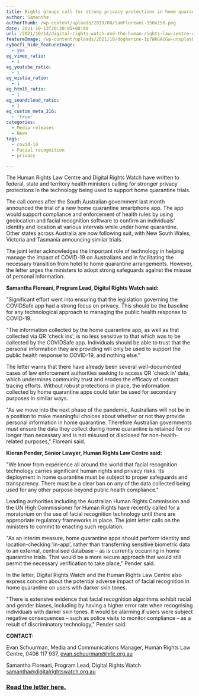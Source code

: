 ```yaml
---
title: Rights groups call for strong privacy protections in home quarantine apps
author: Samantha
authorThumb: /wp-content/uploads/2019/08/SamFloreani-150x150.png
date: 2021-10-13T20:20:05+00:00
url: /2021/10/14/digital-rights-watch-and-the-human-rights-law-centre-call-for-strong-privacy-protections-in-home-quarantine-apps/
featureImage: /wp-content/uploads/2021/10/dogherine-1p7WkGACGw-unsplash-1.jpg
cybocfi_hide_featureImage:
  - yes
eg_vimeo_ratio:
  - 1
eg_youtube_ratio:
  - 1
eg_wistia_ratio:
  - 1
eg_html5_ratio:
  - 1
eg_soundcloud_ratio:
  - 1
eg_custom_meta_216:
  - 'true'
categories:
  - Media releases
  - News
tags:
  - covid-19
  - Facial recognition
  - privacy

---
```



The Human Rights Law Centre and Digital Rights Watch have written to federal, state and territory health ministers calling for stronger privacy protections in the technology being used to support home quarantine trials.

The call comes after the South Australian government last month announced the trial of a new home quarantine smartphone app. The app would support compliance and enforcement of health rules by using geolocation and facial recognition software to confirm an individuals' identity and location at various intervals while under home quarantine. Other states across Australia are now following suit, with New South Wales, Victoria and Tasmania announcing similar trials.

The joint letter acknowledges the important role of technology in helping manage the impact of COVID-19 on Australians and in facilitating the necessary transition from hotel to home quarantine arrangements. However, the letter urges the ministers to adopt strong safeguards against the misuse of personal information.

**Samantha Floreani, Program Lead, Digital Rights Watch said:**

"Significant effort went into ensuring that the legislation governing the COVIDSafe app had a strong focus on privacy. This should be the baseline for any technological approach to managing the public health response to COVID-19.

"The information collected by the home quarantine app, as well as that collected via QR 'check ins', is no less sensitive to that which was to be collected by the COVIDSafe app. Individuals should be able to trust that the personal information they are providing will only be used to support the public health response to COVID-19, and nothing else."

The letter warns that there have already been several well-documented cases of law enforcement authorities seeking to access QR 'check in' data, which undermines community trust and erodes the efficacy of contact tracing efforts. Without robust protections in place, the information collected by home quarantine apps could later be used for secondary purposes in similar ways.

"As we move into the next phase of the pandemic, Australians will not be in a position to make meaningful choices about whether or not they provide personal information in home quarantine. Therefore Australian governments must ensure the data they collect during home quarantine is retained for no longer than necessary and is not misused or disclosed for non-health-related purposes," Floreani said.

**Kieran Pender, Senior Lawyer, Human Rights Law Centre said:**

"We know from experience all around the world that facial recognition technology carries significant human rights and privacy risks. Its deployment in home quarantine must be subject to proper safeguards and transparency. There must be a clear ban on any of the data collected being used for any other purpose beyond public health compliance."

Leading authorities including the Australian Human Rights Commission and the UN High Commissioner for Human Rights have recently called for a moratorium on the use of facial recognition technology until there are appropriate regulatory frameworks in place. The joint letter calls on the ministers to commit to enacting such regulation.

"As an interim measure, home quarantine apps should perform identity and location-checking 'in-app', rather than transferring sensitive biometric data to an external, centralised database – as is currently occurring in home quarantine trials. That would be a more secure approach that would still permit the necessary verification to take place," Pender said.

In the letter, Digital Rights Watch and the Human Rights Law Centre also express concern about the potential adverse impact of facial recognition in home quarantine on users with darker skin tones.

"There is extensive evidence that facial recognition algorithms exhibit racial and gender biases, including by having a higher error rate when recognising individuals with darker skin tones. It would be alarming if users were subject negative consequences – such as police visits to monitor compliance – as a result of discriminatory technology," Pender said.



**CONTACT:**

Evan Schuurman, Media and Communications Manager, Human Rights Law Centre, 0406 117 937, evan.schuurman@hrlc.org.au

Samantha Floreani, Program Lead, Digital Rights Watch <samantha@digitalrightswatch.org.au>



### **<span style="text-decoration: underline;"><a href="/wp-content/uploads/2021/10/DRWHRLC-Letter-to-Ministers.pdf">Read the letter here</a>. </span>**
